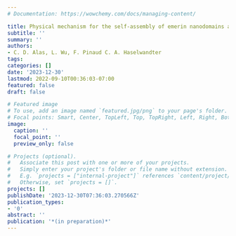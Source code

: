 ```yaml
---
# Documentation: https://wowchemy.com/docs/managing-content/

title: Physical mechanism for the self-assembly of emerin nanodomains at the inner nuclear membrane
subtitle: ''
summary: ''
authors:
- C. D. Alas, L. Wu, F. Pinaud C. A. Haselwandter
tags:
categories: []
date: '2023-12-30'
lastmod: 2022-09-10T00:36:03-07:00
featured: false
draft: false

# Featured image
# To use, add an image named `featured.jpg/png` to your page's folder.
# Focal points: Smart, Center, TopLeft, Top, TopRight, Left, Right, BottomLeft, Bottom, BottomRight.
image:
  caption: ''
  focal_point: ''
  preview_only: false

# Projects (optional).
#   Associate this post with one or more of your projects.
#   Simply enter your project's folder or file name without extension.
#   E.g. `projects = ["internal-project"]` references `content/project/deep-learning/index.md`.
#   Otherwise, set `projects = []`.
projects: []
publishDate: '2023-12-30T07:36:03.270566Z'
publication_types:
- '0'
abstract: ''
publication: '*(in preparation)*'
---
```

